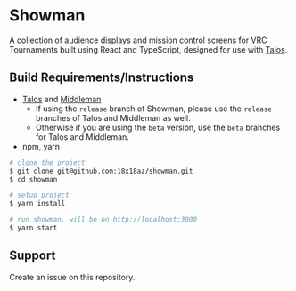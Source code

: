 # Showman
A collection of audience displays and mission control screens for VRC Tournaments built using React and TypeScript, designed for use with [Talos](https://github.com/18x18az/talos).


## Build Requirements/Instructions
- [Talos](https://github.com/18x18az/talos) and [Middleman](https://github.com/18x18az/middleman)
  - If using the `release` branch of Showman, please use the `release` branches of Talos and Middleman as well.
  - Otherwise if you are using the `beta` version, use the `beta` branches for Talos and Middleman.
- npm, yarn
```bash
# clone the project
$ git clone git@github.com:18x18az/showman.git
$ cd showman

# setup project 
$ yarn install

# run showman, will be on http://localhost:3000
$ yarn start
```

## Support
Create an issue on this repository.